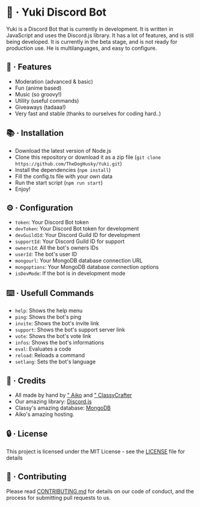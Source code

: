 # 🌿 · Yuki Discord Bot

Yuki is a Discord Bot that is currently in development. It is written in JavaScript and uses the Discord.js library.
It has a lot of features, and is still being developed. It is currently in the beta stage, and is not ready for production use. He is multilanguages, and easy to configure.

## 📝 · Features

- Moderation (advanced & basic)
- Fun (anime based)
- Music (so groovy!)
- Utility (useful commands)
- Giveaways (tadaaa!)
- Very fast and stable (thanks to ourselves for coding hard..)

## 📚 · Installation

- Download the latest version of Node.js
- Clone this repository or download it as a zip file (`git clone https://github.com/TheDogHusky/Yuki.git`)
- Install the dependencies (`npm install`)
- Fill the config.ts file with your own data
- Run the start script (`npm run start`)
- Enjoy!

## ⚙️ · Configuration

- `token`: Your Discord Bot token
- `devToken`: Your Discord Bot token for development
- `devGuildId`: Your Discord Guild ID for development
- `supportId`: Your Discord Guild ID for support
- `ownersId`: All the bot's owners IDs
- `userId`: The bot's user ID
- `mongourl`: Your MongoDB database connection URL
- `mongoptions`: Your MongoDB database connection options
- `isDevMode`: If the bot is in development mode

## ⌨️ · Usefull Commands

- `help`: Shows the help menu
- `ping`: Shows the bot's ping
- `invite`: Shows the bot's invite link
- `support`: Shows the bot's support server link
- `vote`: Shows the bot's vote link
- `infos`: Shows the bot's informations
- `eval`: Evaluates a code
- `reload`: Reloads a command
- `setlang`: Sets the bot's language

## 🌟 · Credits

- All made by hand by [" Aiko](https://github.com/ItsJustAiko) and [" ClassyCrafter](https://github.com/TheDogHusky)
- Our amazing library: [Discord.js](https://discord.js.org/#/)
- Classy's amazing database: [MongoDB](https://www.mongodb.com/)
- Aiko's amazing hosting.

## 🔒 · License

This project is licensed under the MIT License - see the [LICENSE](LICENSE) file for details

## 🤝 · Contributing

Please read [CONTRIBUTING.md](CONTRIBUTING.md) for details on our code of conduct, and the process for submitting pull requests to us.

